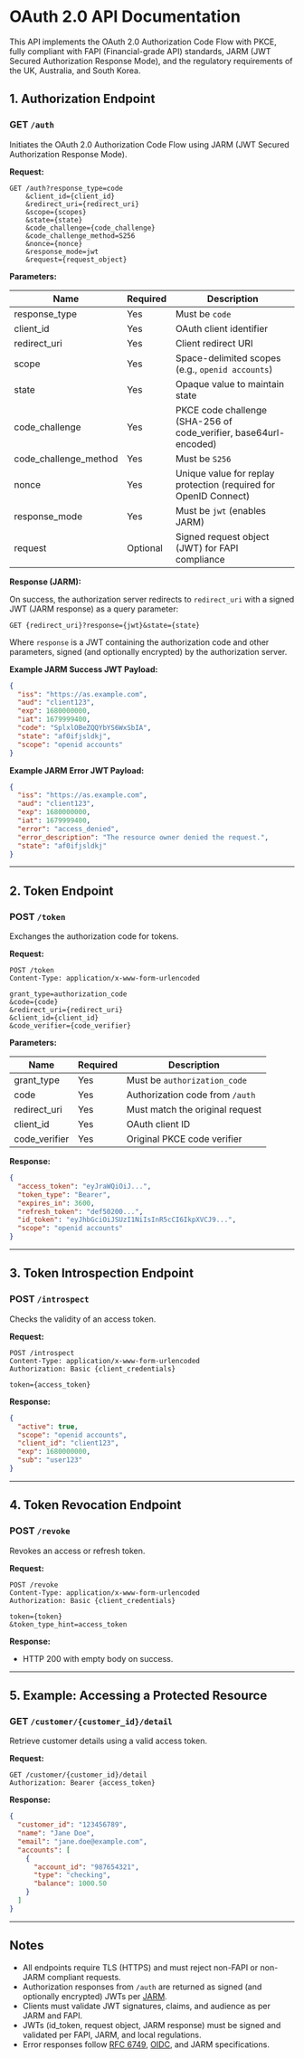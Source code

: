 # OAuth 2.0 API Documentation

This API implements the OAuth 2.0 Authorization Code Flow with PKCE, fully compliant with FAPI (Financial-grade API) standards, JARM (JWT Secured Authorization Response Mode), and the regulatory requirements of the UK, Australia, and South Korea.

## 1. Authorization Endpoint

### GET `/auth`

Initiates the OAuth 2.0 Authorization Code Flow using JARM (JWT Secured Authorization Response Mode).

**Request:**

```http
GET /auth?response_type=code
    &client_id={client_id}
    &redirect_uri={redirect_uri}
    &scope={scopes}
    &state={state}
    &code_challenge={code_challenge}
    &code_challenge_method=S256
    &nonce={nonce}
    &response_mode=jwt
    &request={request_object}
```

**Parameters:**

| Name                | Required | Description                                                               |
|---------------------|----------|---------------------------------------------------------------------------|
| response_type       | Yes      | Must be `code`                                                            |
| client_id           | Yes      | OAuth client identifier                                                   |
| redirect_uri        | Yes      | Client redirect URI                                                       |
| scope               | Yes      | Space-delimited scopes (e.g., `openid accounts`)                          |
| state               | Yes      | Opaque value to maintain state                                            |
| code_challenge      | Yes      | PKCE code challenge (SHA-256 of code_verifier, base64url-encoded)         |
| code_challenge_method | Yes    | Must be `S256`                                                            |
| nonce               | Yes      | Unique value for replay protection (required for OpenID Connect)          |
| response_mode       | Yes      | Must be `jwt` (enables JARM)                                              |
| request             | Optional | Signed request object (JWT) for FAPI compliance                           |

**Response (JARM):**

On success, the authorization server redirects to `redirect_uri` with a signed JWT (JARM response) as a query parameter:

```
GET {redirect_uri}?response={jwt}&state={state}
```

Where `response` is a JWT containing the authorization code and other parameters, signed (and optionally encrypted) by the authorization server.

**Example JARM Success JWT Payload:**

```json
{
  "iss": "https://as.example.com",
  "aud": "client123",
  "exp": 1680000000,
  "iat": 1679999400,
  "code": "SplxlOBeZQQYbYS6WxSbIA",
  "state": "af0ifjsldkj",
  "scope": "openid accounts"
}
```

**Example JARM Error JWT Payload:**

```json
{
  "iss": "https://as.example.com",
  "aud": "client123",
  "exp": 1680000000,
  "iat": 1679999400,
  "error": "access_denied",
  "error_description": "The resource owner denied the request.",
  "state": "af0ifjsldkj"
}
```

---

## 2. Token Endpoint

### POST `/token`

Exchanges the authorization code for tokens.

**Request:**

```http
POST /token
Content-Type: application/x-www-form-urlencoded

grant_type=authorization_code
&code={code}
&redirect_uri={redirect_uri}
&client_id={client_id}
&code_verifier={code_verifier}
```

**Parameters:**

| Name          | Required | Description                          |
|---------------|----------|--------------------------------------|
| grant_type    | Yes      | Must be `authorization_code`         |
| code          | Yes      | Authorization code from `/auth`      |
| redirect_uri  | Yes      | Must match the original request      |
| client_id     | Yes      | OAuth client ID                      |
| code_verifier | Yes      | Original PKCE code verifier          |

**Response:**

```json
{
  "access_token": "eyJraWQiOiJ...",
  "token_type": "Bearer",
  "expires_in": 3600,
  "refresh_token": "def50200...",
  "id_token": "eyJhbGciOiJSUzI1NiIsInR5cCI6IkpXVCJ9...",
  "scope": "openid accounts"
}
```

---

## 3. Token Introspection Endpoint

### POST `/introspect`

Checks the validity of an access token.

**Request:**

```http
POST /introspect
Content-Type: application/x-www-form-urlencoded
Authorization: Basic {client_credentials}

token={access_token}
```

**Response:**

```json
{
  "active": true,
  "scope": "openid accounts",
  "client_id": "client123",
  "exp": 1680000000,
  "sub": "user123"
}
```

---

## 4. Token Revocation Endpoint

### POST `/revoke`

Revokes an access or refresh token.

**Request:**

```http
POST /revoke
Content-Type: application/x-www-form-urlencoded
Authorization: Basic {client_credentials}

token={token}
&token_type_hint=access_token
```

**Response:**

- HTTP 200 with empty body on success.

---

## 5. Example: Accessing a Protected Resource

### GET `/customer/{customer_id}/detail`

Retrieve customer details using a valid access token.

**Request:**

```http
GET /customer/{customer_id}/detail
Authorization: Bearer {access_token}
```

**Response:**

```json
{
  "customer_id": "123456789",
  "name": "Jane Doe",
  "email": "jane.doe@example.com",
  "accounts": [
    {
      "account_id": "987654321",
      "type": "checking",
      "balance": 1000.50
    }
  ]
}
```

---

## Notes

- All endpoints require TLS (HTTPS) and must reject non-FAPI or non-JARM compliant requests.
- Authorization responses from `/auth` are returned as signed (and optionally encrypted) JWTs per [JARM](https://openid.net/specs/oauth-v2-jarm.html).
- Clients must validate JWT signatures, claims, and audience as per JARM and FAPI.
- JWTs (id_token, request object, JARM response) must be signed and validated per FAPI, JARM, and local regulations.
- Error responses follow [RFC 6749](https://tools.ietf.org/html/rfc6749), [OIDC](https://openid.net/specs/openid-connect-core-1_0.html), and JARM specifications.
